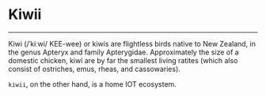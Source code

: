 Kiwii
=====

* * *

Kiwi (/ˈkiːwi/ KEE-wee) or kiwis are flightless birds native to New Zealand, in the genus Apteryx and family Apterygidae. Approximately the size of a domestic chicken, kiwi are by far the smallest living ratites (which also consist of ostriches, emus, rheas, and cassowaries).

`kiwii`, on the other hand, is a home IOT ecosystem.